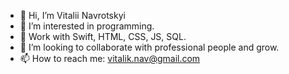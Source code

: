 - 👋 Hi, I’m Vitalii Navrotskyi
- 👀 I’m interested in programming.
- 🌱 Work with Swift, HTML, CSS, JS, SQL.
- 💞️ I’m looking to collaborate with professional people and grow.
- 📫 How to reach me: vitalik.nav@gmail.com
